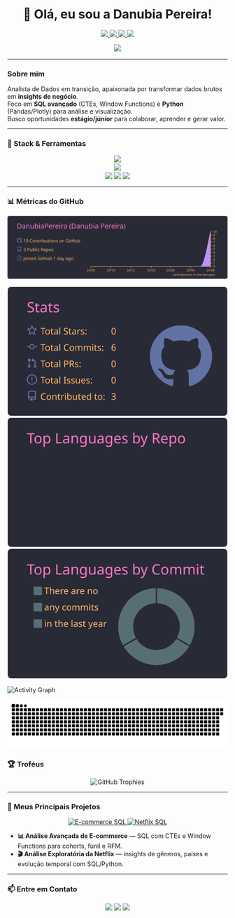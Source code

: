 <!-- Banner (opcional): salve seu arquivo em assets/banner.png -->
<p align="center">
  <!-- <img src="https://raw.githubusercontent.com/DanubiaPereira/DanubiaPereira/main/assets/banner.png" width="100%" alt="Danubia Pereira"/> -->
</p>

<h1 align="center">👋 Olá, eu sou a Danubia Pereira!</h1>

<p align="center">
  <a href="https://www.linkedin.com/in/danubiapereira-33486296/" target="_blank">
    <img src="https://img.shields.io/badge/LinkedIn-0A66C2?style=for-the-badge&logo=linkedin&logoColor=white" />
  </a>
  <a href="mailto:danubia.pereira.silv@gmail.com">
    <img src="https://img.shields.io/badge/Gmail-D14836?style=for-the-badge&logo=gmail&logoColor=white" />
  </a>
  <a href="https://wa.me/5535998629173" target="_blank">
    <img src="https://img.shields.io/badge/WhatsApp-25D366?style=for-the-badge&logo=whatsapp&logoColor=white" />
  </a>
  <img src="https://komarev.com/ghpvc/?username=DanubiaPereira&label=Profile%20views&color=9f7aea&style=for-the-badge" />
</p>

<p align="center">
  <img src="https://readme-typing-svg.herokuapp.com?font=Fira+Code&size=22&color=9f7aea&center=true&vCenter=true&width=720&lines=Analista+de+Dados;SQL+%7C+Python+%7C+Power+BI;Explorando+dados+e+contando+hist%C3%B3rias+com+insights" />
</p>

---

### Sobre mim
Analista de Dados em transição, apaixonada por transformar dados brutos em **insights de negócio**.  
Foco em **SQL avançado** (CTEs, Window Functions) e **Python** (Pandas/Plotly) para análise e visualização.  
Busco oportunidades **estágio/júnior** para colaborar, aprender e gerar valor.

---

### 🧰 Stack & Ferramentas
<p align="center">
  <img src="https://skillicons.dev/icons?i=python,git,github,vscode,linux,postgresql,mysql" />
  <br/>
  <img src="https://skillicons.dev/icons?i=pandas" />
  <br/>
  <img src="https://img.shields.io/badge/SQL%20(CTEs%20%7C%20Window)-4D4D4D?style=for-the-badge"/>
  <img src="https://img.shields.io/badge/Power%20BI-F2C811?style=for-the-badge&logo=powerbi&logoColor=000"/>
  <img src="https://img.shields.io/badge/Jupyter-F37626?style=for-the-badge&logo=jupyter&logoColor=fff"/>
</p>

---

### 📊 Métricas do GitHub

<!-- Summary Cards (arquivos gerados pela Action, já no seu repo) -->
![Profile Details](./profile-summary-card-output/dracula/0-profile-details.svg)

![Stats](./profile-summary-card-output/dracula/3-stats.svg)
![Repos per language](./profile-summary-card-output/dracula/1-repos-per-language.svg)
![Most commit language](./profile-summary-card-output/dracula/2-most-commit-language.svg)

<!-- Activity Graph local (só aparece se você rodou a Action estática e criou assets/activity-graph.svg) -->
<!-- Se não tiver, apague esta linha ou troque pelo endpoint externo -->
![Activity Graph](https://github-readme-activity-graph.vercel.app/graph?username=DanubiaPereira&theme=react-dark&hide_border=true&area=true)

<!-- Snake (fica em outro branch, então aqui precisa ser absoluto mesmo) -->
<p align="center">
  <img src="https://raw.githubusercontent.com/DanubiaPereira/DanubiaPereria/refs/heads/output/snake.svg" alt="Snake animation"/>
</p>


### 🏆 Troféus
<p align="center">
  <img src="https://github-profile-trophy.vercel.app/?username=DanubiaPereira&theme=dracula&no-bg=true&no-frame=true&row=1&column=6" alt="GitHub Trophies"/>
</p>

---

### 🚀 Meus Principais Projetos

<p align="center">
  <a href="https://github.com/DanubiaPereira/analise-avancada-ecommerce-sql">
    <img width="440" src="https://github-readme-stats.vercel.app/api/pin/?username=DanubiaPereira&repo=analise-avancada-ecommerce-sql&theme=dracula&hide_border=true" alt="E-commerce SQL"/>
  </a><!-- --><a href="https://github.com/DanubiaPereira/analise-netflix-sql">
    <img width="440" src="https://github-readme-stats.vercel.app/api/pin/?username=DanubiaPereira&repo=analise-netflix-sql&theme=dracula&hide_border=true" alt="Netflix SQL"/>
  </a>
</p>


- **📊 Análise Avançada de E-commerce** — SQL com CTEs e Window Functions para cohorts, funil e RFM.  
- **🎬 Análise Exploratória da Netflix** — insights de gêneros, países e evolução temporal com SQL/Python.


---

### 📫 Entre em Contato
<p align="center">
  <a href="https://www.linkedin.com/in/danubiapereira-33486296/" target="_blank"><img src="https://img.shields.io/badge/LinkedIn-0A66C2?style=for-the-badge&logo=linkedin&logoColor=white"/></a>
  <a href="mailto:danubia.pereira.silv@gmail.com"><img src="https://img.shields.io/badge/Gmail-D14836?style=for-the-badge&logo=gmail&logoColor=white"/></a>
  <a href="https://wa.me/5535998629173" target="_blank"><img src="https://img.shields.io/badge/WhatsApp-25D366?style=for-the-badge&logo=whatsapp&logoColor=white"/></a>
</p>

<!-- Observação:
- Se algum card aparecer vazio, rode as Actions em "Actions → Run workflow".
- O card de linguagens precisa de repositórios com arquivos .sql/.py/.ipynb públicos.
-->
